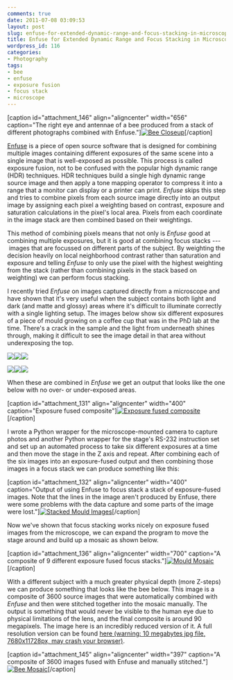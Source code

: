 ```yaml
---
comments: true
date: 2011-07-08 03:09:53
layout: post
slug: enfuse-for-extended-dynamic-range-and-focus-stacking-in-microscopy
title: Enfuse for Extended Dynamic Range and Focus Stacking in Microscopy
wordpress_id: 116
categories:
- Photography
tags:
- bee
- enfuse
- exposure fusion
- focus stack
- microscope
---
```


[caption id="attachment_146" align="aligncenter" width="656" caption="The right eye and antennae of a bee produced from a stack of different photographs combined with Enfuse."][![Bee Closeup](http://www.mfoot.com/wp-content/uploads/2011/07/bee_closeup.png)](http://www.mfoot.com/wp-content/uploads/2011/07/bee_closeup.png)[/caption]

[Enfuse](http://enblend.sourceforge.net/) is a piece of open source software that is designed for combining multiple images containing different exposures of the same scene into a single image that is well-exposed as possible. This process is called exposure fusion, not to be confused with the popular high dynamic range (HDR) techniques. HDR techniques build a single high dynamic range source image and then apply a tone mapping operator to compress it into a range that a monitor can display or a printer can print. _Enfuse_ skips this step and tries to combine pixels from each source image directly into an output image by assigning each pixel a weighting based on contrast, exposure and saturation calculations in the pixel's local area. Pixels from each coordinate in the image stack are then combined based on their weightings.

This method of combining pixels means that not only is _Enfuse_ good at combining multiple exposures, but it is good at combining focus stacks --- images that are focussed on different parts of the subject. By weighting the decision heavily on local neighborhood contrast rather than saturation and exposure and telling _Enfuse_ to only use the pixel with the highest weighting from the stack (rather than combining pixels in the stack based on weighting) we can perform focus stacking.

I recently tried _Enfuse_ on images captured directly from a microscope and have shown that it's very useful when the subject contains both light and dark (and matte and glossy) areas where it's difficult to illuminate correctly with a single lighting setup. The images below show six different exposures of a piece of mould growing on a coffee cup that was in the PhD lab at the time. There's a crack in the sample and the light from underneath shines through, making it difficult to see the image detail in that area without underexposing the top.


[![](http://www.mfoot.com/wp-content/uploads/2011/07/1031_small.png)](http://www.mfoot.com/wp-content/uploads/2011/07/1031_small.png)[![](http://www.mfoot.com/wp-content/uploads/2011/07/1030_small.png)](http://www.mfoot.com/wp-content/uploads/2011/07/1030_small.png)[![](http://www.mfoot.com/wp-content/uploads/2011/07/1029_small.png)](http://www.mfoot.com/wp-content/uploads/2011/07/1029_small.png)




[![](http://www.mfoot.com/wp-content/uploads/2011/07/1028_small.png)](http://www.mfoot.com/wp-content/uploads/2011/07/1028_small.png)[![](http://www.mfoot.com/wp-content/uploads/2011/07/1027_small.png)](http://www.mfoot.com/wp-content/uploads/2011/07/1027_small.png)[![](http://www.mfoot.com/wp-content/uploads/2011/07/1026_small.png)](http://www.mfoot.com/wp-content/uploads/2011/07/1026_small.png)


When these are combined in _Enfuse_ we get an output that looks like the one below with no over- or under-exposed areas.

[caption id="attachment_131" align="aligncenter" width="400" caption="Exposure fused composite"][![Exposure fused composite](http://www.mfoot.com/wp-content/uploads/2011/07/hdr181031_small.jpg)](http://www.mfoot.com/wp-content/uploads/2011/07/hdr181031_small.jpg)[/caption]

I wrote a Python wrapper for the microscope-mounted camera to capture photos and another Python wrapper for the stage's RS-232 instruction set and set up an automated process to take six different exposures at a time and then move the stage in the Z axis and repeat. After combining each of the six images into an exposure-fused output and then combining those images in a focus stack we can produce something like this:

[caption id="attachment_132" align="aligncenter" width="400" caption="Output of using Enfuse to focus stack a stack of exposure-fused images. Note that the lines in the image aren't produced by Enfuse, there were some problems with the data capture and some parts of the image were lost."][![Stacked Mould Images](http://www.mfoot.com/wp-content/uploads/2011/07/stacked18.png)](http://www.mfoot.com/wp-content/uploads/2011/07/stacked18.png)[/caption]

Now we've shown that focus stacking works nicely on exposure fused images from the microscope, we can expand the program to move the stage around and build up a mosaic as shown below.

[caption id="attachment_136" align="aligncenter" width="700" caption="A composite of 9 different exposure fused focus stacks."][![Mould Mosaic](http://www.mfoot.com/wp-content/uploads/2011/07/mouldPanoIM.jpg)](http://www.mfoot.com/wp-content/uploads/2011/07/mouldPanoIM.jpg)[/caption]

With a different subject with a much greater physical depth (more Z-steps) we can produce something that looks like the bee below. This image is a composite of 3600 source images that were automatically combined with _Enfuse_ and then were stitched together into the mosaic manually. The output is something that would never be visible to the human eye due to physical limitations of the lens, and the final composite is around 90 megapixels. The image here is an incredibly reduced version of it. A full resolution version can be found [here (warning: 10 megabytes jpg file, 7680x11728px, may crash your browser)](http://www.mfoot.com/3yp/bee.jpg).

[caption id="attachment_145" align="aligncenter" width="397" caption="A composite of 3600 images fused with Enfuse and manually stitched."][![Bee Mosaic](http://www.mfoot.com/wp-content/uploads/2011/07/bee1.png)](http://www.mfoot.com/wp-content/uploads/2011/07/bee1.png)[/caption]
